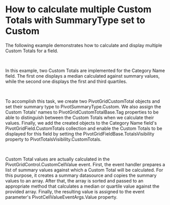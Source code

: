 # How to calculate multiple Custom Totals with SummaryType set to Custom


<p>The following example demonstrates how to calculate and display multiple Custom Totals for a field.</p><br />
<p>In this example, two Custom Totals are implemented for the Category Name field. The first one displays a median calculated against summary values, while the second one displays the first and third quartiles.</p><br />
<p>To accomplish this task, we create two PivotGridCustomTotal objects and set their summary type to PivotSummaryType.Custom. We also assign the Custom Totals' names to PivotGridCustomTotalBase.Tag properties to be able to distinguish between the Custom Totals when we calculate their values. Finally, we add the created objects to the Category Name field's PivotGridField.CustomTotals collection and enable the Custom Totals to be displayed for this field by setting the PivotGridFieldBase.TotalsVisibility property to PivotTotalsVisibility.CustomTotals.</p><br />
<p>Custom Total values are actually calculated in the PivotGridControl.CustomCellValue event. First, the event handler prepares a list of summary values against which a Custom Total will be calculated. For this purpose, it creates a summary datasource and copies the summary values to an array. After that, the array is sorted and passed to an appropriate method that calculates a median or quartile value against the provided array. Finally, the resulting value is assigned to the event parameter's PivotCellValueEventArgs.Value property.</p>

<br/>


